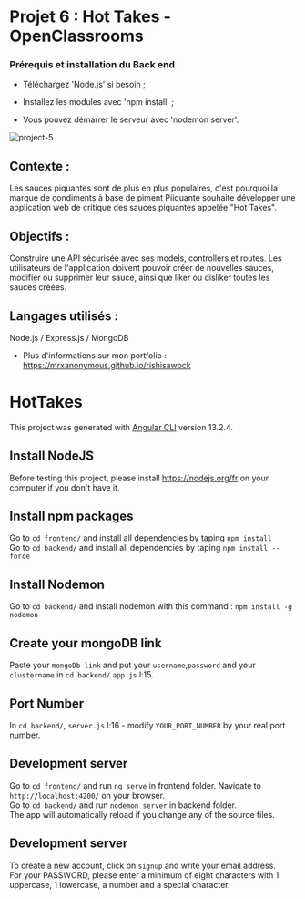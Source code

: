 # Projet 6 : Hot Takes - OpenClassrooms

### Prérequis et installation du Back end

+ Téléchargez 'Node.js' si besoin ;

+ Installez les modules avec 'npm install' ;

+ Vous pouvez démarrer le serveur avec 'nodemon server'.
  
![project-5](https://github.com/mrxanonymous007/api_avis_gastronomie_front_back/assets/80334877/1f04088c-6a24-4a54-868d-497c69ab069b)

## Contexte : 
Les sauces piquantes sont de plus en plus populaires, c'est pourquoi la marque de condiments à base de piment Piiquante souhaite développer une application web de critique des sauces piquantes appelée "Hot Takes".

## Objectifs : 
Construire une API sécurisée avec ses models, controllers et routes. Les utilisateurs de l'application doivent pouvoir créer de nouvelles sauces, modifier ou supprimer leur sauce, ainsi que liker ou disliker toutes les sauces créées.

## Langages utilisés : 
Node.js / Express.js / MongoDB

+ Plus d'informations sur mon portfolio : https://mrxanonymous.github.io/rishisawock

# HotTakes

This project was generated with [Angular CLI](https://github.com/angular/angular-cli) version 13.2.4.

## Install NodeJS

Before testing this project, please install https://nodejs.org/fr on your computer if you don't have it.

## Install npm packages

Go to `cd frontend/` and install all dependencies by taping `npm install`<br>
Go to `cd backend/` and install all dependencies by taping `npm install --force`

## Install Nodemon
Go to `cd backend/` and install nodemon with this command : `npm install -g nodemon`

## Create your mongoDB link

Paste your `mongoDb link` and put your `username`,`password` and your `clustername` in `cd backend/` `app.js` l:15.

## Port Number

In `cd backend/`, `server.js` l:16 - modify `YOUR_PORT_NUMBER` by your real port number.

## Development server

Go to `cd frontend/` and run `ng serve` in frontend folder. Navigate to `http://localhost:4200/` on your browser.<br>
Go to `cd backend/` and run `nodemon server` in backend folder.<br>
The app will automatically reload if you change any of the source files.


## Development server
To create a new account, click on `signup` and write your email address.<br>
For your PASSWORD, please enter a minimum of eight characters with 1 uppercase, 1 lowercase, a number and a special character.
